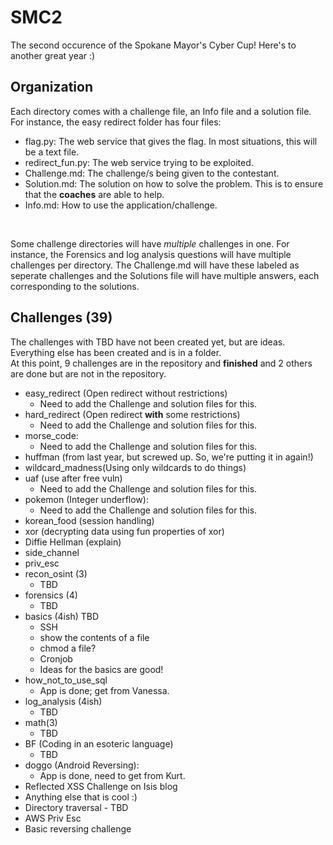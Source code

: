# SMC2
The second occurence of the Spokane Mayor's Cyber Cup! Here's to another great year :)

## Organization
Each directory comes with a challenge file, an Info file and a solution file.   
For instance, the easy redirect folder has four files: 
- flag.py: The web service that gives the flag. In most situations, this will be a text file. 
- redirect_fun.py: The web service trying to be exploited. 
- Challenge.md: The challenge/s being given to the contestant.
- Solution.md: The solution on how to solve the problem. This is to ensure that the **coaches** are able to help. 
- Info.md: How to use the application/challenge. 
<br/>

Some challenge directories will have *multiple* challenges in one. For instance, the Forensics and log analysis questions will have multiple challenges per directory. The Challenge.md will have these labeled as seperate challenges and the Solutions file will have multiple answers, each corresponding to the solutions. 

## Challenges (39)
The challenges with TBD have not been created yet, but are ideas. Everything else has been created and is in a folder.   
At this point, 9 challenges are in the repository and **finished** and 2 others are done but are not in the repository.   

- easy_redirect (Open redirect without restrictions)
	- Need to add the Challenge and solution files for this. 
- hard_redirect (Open redirect **with** some restrictions)
	- Need to add the Challenge and solution files for this. 
- morse_code:
	- Need to add the Challenge and solution files for this. 
- huffman (from last year, but screwed up. So, we're putting it in again!)
- wildcard_madness(Using only wildcards to do things)
- uaf (use after free vuln)
	- Need to add the Challenge and solution files for this. 
- pokemon (Integer underflow):
	- Need to add the Challenge and solution files for this. 
- korean_food (session handling) 
- xor (decrypting data using fun properties of xor)
- Diffie Hellman (explain)
- side_channel
- priv_esc 
- recon_osint (3)
    - TBD 
- forensics (4)
    - TBD 
- basics (4ish) TBD
    - SSH 
    - show the contents of a file 
    - chmod a file? 
    - Cronjob  
	- Ideas for the basics are good! 
- how_not_to_use_sql 
    - App is done; get from Vanessa.  
- log_analysis (4ish)
    - TBD 
- math(3)
    - TBD 
- BF (Coding in an esoteric language)
    - TBD 
- doggo (Android Reversing):
	- App is done, need to get from Kurt. 
- Reflected XSS Challenge on Isis blog
- Anything else that is cool :)
- Directory traversal - TBD
- AWS Priv Esc
- Basic reversing challenge 
